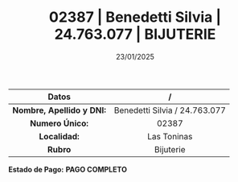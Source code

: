 ﻿---
title: 02387 | Benedetti Silvia | 24.763.077 | BIJUTERIE
date: 23/01/2025
draft: false
tags: ['las-toninas', 'titular', 'bijuterie']
---

|          **Datos**          |  /  |
|:---------------------------:|:---:|
| **Nombre, Apellido y DNI:** | Benedetti Silvia / 24.763.077 |
|      **Numero Único:**      | 02387 |
|        **Localidad:**       | Las Toninas |
|          **Rubro**          | Bijuterie |

**Estado de Pago:** **PAGO COMPLETO**
